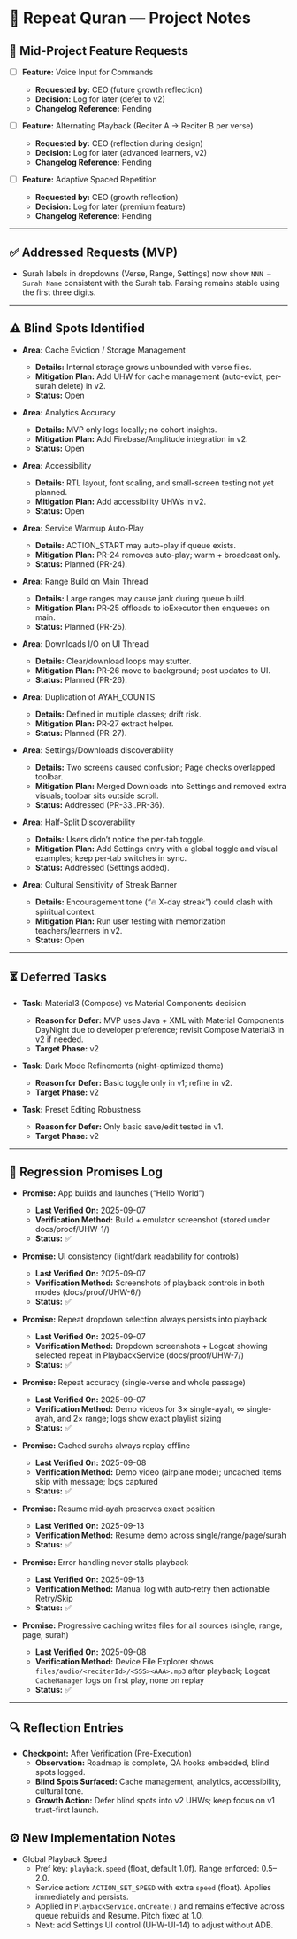 # 📝 Repeat Quran — Project Notes

## 📌 Mid-Project Feature Requests
- [ ] **Feature:** Voice Input for Commands  
  - **Requested by:** CEO (future growth reflection)  
  - **Decision:** Log for later (defer to v2)  
  - **Changelog Reference:** Pending  

- [ ] **Feature:** Alternating Playback (Reciter A → Reciter B per verse)  
  - **Requested by:** CEO (reflection during design)  
  - **Decision:** Log for later (advanced learners, v2)  
  - **Changelog Reference:** Pending  

- [ ] **Feature:** Adaptive Spaced Repetition  
  - **Requested by:** CEO (growth reflection)  
  - **Decision:** Log for later (premium feature)  
  - **Changelog Reference:** Pending  

---

## ✅ Addressed Requests (MVP)
- Surah labels in dropdowns (Verse, Range, Settings) now show `NNN — Surah Name` consistent with the Surah tab. Parsing remains stable using the first three digits.

---

## ⚠️ Blind Spots Identified
- **Area:** Cache Eviction / Storage Management  
  - **Details:** Internal storage grows unbounded with verse files.  
  - **Mitigation Plan:** Add UHW for cache management (auto-evict, per-surah delete) in v2.  
  - **Status:** Open  

- **Area:** Analytics Accuracy  
  - **Details:** MVP only logs locally; no cohort insights.  
  - **Mitigation Plan:** Add Firebase/Amplitude integration in v2.  
  - **Status:** Open  

- **Area:** Accessibility  
  - **Details:** RTL layout, font scaling, and small-screen testing not yet planned.  
  - **Mitigation Plan:** Add accessibility UHWs in v2.  
  - **Status:** Open  

- **Area:** Service Warmup Auto-Play  
  - **Details:** ACTION_START may auto-play if queue exists.  
  - **Mitigation Plan:** PR-24 removes auto-play; warm + broadcast only.  
  - **Status:** Planned (PR-24).  

- **Area:** Range Build on Main Thread  
  - **Details:** Large ranges may cause jank during queue build.  
  - **Mitigation Plan:** PR-25 offloads to ioExecutor then enqueues on main.  
  - **Status:** Planned (PR-25).  

- **Area:** Downloads I/O on UI Thread  
  - **Details:** Clear/download loops may stutter.  
  - **Mitigation Plan:** PR-26 move to background; post updates to UI.  
  - **Status:** Planned (PR-26).  

- **Area:** Duplication of AYAH_COUNTS  
  - **Details:** Defined in multiple classes; drift risk.  
  - **Mitigation Plan:** PR-27 extract helper.  
  - **Status:** Planned (PR-27).  

- **Area:** Settings/Downloads discoverability  
  - **Details:** Two screens caused confusion; Page checks overlapped toolbar.  
  - **Mitigation Plan:** Merged Downloads into Settings and removed extra visuals; toolbar sits outside scroll.  
  - **Status:** Addressed (PR-33..PR-36).  

- **Area:** Half-Split Discoverability  
  - **Details:** Users didn’t notice the per-tab toggle.  
  - **Mitigation Plan:** Add Settings entry with a global toggle and visual examples; keep per‑tab switches in sync.  
  - **Status:** Addressed (Settings added).  

- **Area:** Cultural Sensitivity of Streak Banner  
  - **Details:** Encouragement tone (“🔥 X-day streak”) could clash with spiritual context.  
  - **Mitigation Plan:** Run user testing with memorization teachers/learners in v2.  
  - **Status:** Open  

---

## ⏳ Deferred Tasks
- **Task:** Material3 (Compose) vs Material Components decision  
  - **Reason for Defer:** MVP uses Java + XML with Material Components DayNight due to developer preference; revisit Compose Material3 in v2 if needed.  
  - **Target Phase:** v2  
- **Task:** Dark Mode Refinements (night-optimized theme)  
  - **Reason for Defer:** Basic toggle only in v1; refine in v2.  
  - **Target Phase:** v2  

- **Task:** Preset Editing Robustness  
  - **Reason for Defer:** Only basic save/edit tested in v1.  
  - **Target Phase:** v2  

---

## 🧪 Regression Promises Log
- **Promise:** App builds and launches (“Hello World”)  
  - **Last Verified On:** 2025-09-07  
  - **Verification Method:** Build + emulator screenshot (stored under docs/proof/UHW-1/)  
  - **Status:** ✅  

- **Promise:** UI consistency (light/dark readability for controls)  
  - **Last Verified On:** 2025-09-07  
  - **Verification Method:** Screenshots of playback controls in both modes (docs/proof/UHW-6/)  
  - **Status:** ✅  

- **Promise:** Repeat dropdown selection always persists into playback  
  - **Last Verified On:** 2025-09-07  
  - **Verification Method:** Dropdown screenshots + Logcat showing selected repeat in PlaybackService (docs/proof/UHW-7/)  
  - **Status:** ✅  

- **Promise:** Repeat accuracy (single-verse and whole passage)  
  - **Last Verified On:** 2025-09-07  
  - **Verification Method:** Demo videos for 3× single-ayah, ∞ single-ayah, and 2× range; logs show exact playlist sizing  
  - **Status:** ✅  

- **Promise:** Cached surahs always replay offline  
  - **Last Verified On:** 2025-09-08  
  - **Verification Method:** Demo video (airplane mode); uncached items skip with message; logs captured  
  - **Status:** ✅  

- **Promise:** Resume mid‑ayah preserves exact position  
  - **Last Verified On:** 2025-09-13  
  - **Verification Method:** Resume demo across single/range/page/surah  
  - **Status:** ✅  

- **Promise:** Error handling never stalls playback  
  - **Last Verified On:** 2025-09-13  
  - **Verification Method:** Manual log with auto‑retry then actionable Retry/Skip  
  - **Status:** ✅  

- **Promise:** Progressive caching writes files for all sources (single, range, page, surah)  
  - **Last Verified On:** 2025-09-08  
  - **Verification Method:** Device File Explorer shows `files/audio/<reciterId>/<SSS><AAA>.mp3` after playback; Logcat `CacheManager` logs on first play, none on replay  
  - **Status:** ✅  

---

## 🔍 Reflection Entries
- **Checkpoint:** After Verification (Pre-Execution)  
  - **Observation:** Roadmap is complete, QA hooks embedded, blind spots logged.  
  - **Blind Spots Surfaced:** Cache management, analytics, accessibility, cultural tone.  
  - **Growth Action:** Defer blind spots into v2 UHWs; keep focus on v1 trust-first launch.  
## ⚙️ New Implementation Notes
- Global Playback Speed
  - Pref key: `playback.speed` (float, default 1.0f). Range enforced: 0.5–2.0.
  - Service action: `ACTION_SET_SPEED` with extra `speed` (float). Applies immediately and persists.
  - Applied in `PlaybackService.onCreate()` and remains effective across queue rebuilds and Resume. Pitch fixed at 1.0.
  - Next: add Settings UI control (UHW-UI-14) to adjust without ADB.
